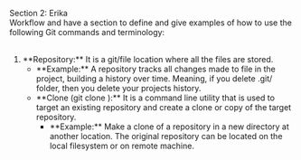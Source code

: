 Section 2: Erika <br>
Workflow and have a section to define and give examples of how to use the following Git commands and terminology:<br>
<br>
<ol>
<li>**Repository:** It is a git/file location where all the files are stored.<br> 
<ul>
<li>**Example:** A repository tracks all changes made to file in the project, building a history over time. Meaning, if you delete .git/ folder, then you delete your projects history.<br>
<li>**Clone (git clone ):**  It is a command line utility that is used to target an existing repository and create a clone or copy of the target repository.<br>
<ul>
<li>**Example:** Make a clone of a repository in a new directory at another location. The original repository can be located on the local filesystem or on remote machine.<br>

